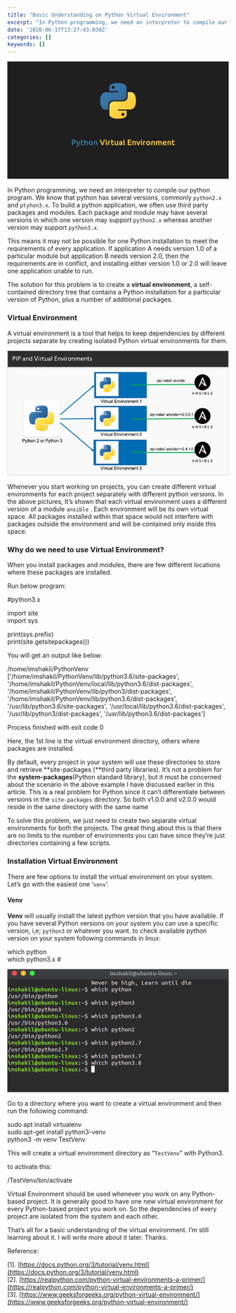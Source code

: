 ```yaml
---
title: "Basic Understanding on Python Virtual Environment"
excerpt: "In Python programming, we need an interpreter to compile our python program. We know that python has several versions, commonly `python2.x` and `ptyhon3.x`. To build a python application, we often use third party packages and modules. Each package and module may have several versions in which one version may support `python2.x` whereas another version may support `python3.x`"
date: '2020-06-17T13:27:43.030Z'
categories: []
keywords: []
---
```


![](img/1__wIljxFj3__RVS__TTpTjWigw.jpeg)

In Python programming, we need an interpreter to compile our python program. We know that python has several versions, commonly `python2.x` and `ptyhon3.x`. To build a python application, we often use third party packages and modules. Each package and module may have several versions in which one version may support `python2.x` whereas another version may support `python3.x`.

This means it may not be possible for one Python installation to meet the requirements of every application. If application A needs version 1.0 of a particular module but application B needs version 2.0, then the requirements are in conflict, and installing either version 1.0 or 2.0 will leave one application unable to run.

The solution for this problem is to create a **virtual environment**, a self-contained directory tree that contains a Python installation for a particular version of Python, plus a number of additional packages.

### Virtual Environment

A virtual environment is a tool that helps to keep dependencies by different projects separate by creating isolated Python virtual environments for them.

![](img/1__HE7Z5NJc5UGTUs4gJFlM3A.png)

Whenever you start working on projects, you can create different virtual environments for each project separately with different python versions. In the above pictures, It’s shown that each virtual environment uses a different version of a module `ansible` . Each environment will be its own virtual space. All packages installed within that space would not interfere with packages outside the environment and will be contained only inside this space.

### Why do we need to use Virtual Environment?

When you install packages and modules, there are few different locations where these packages are installed.

Run below program:

#python3.x

import site  
import sys 

print(sys.prefix)  
print(site.getsitepackages())

You will get an output like below:

/home/imshakil/PythonVenv  
\['/home/imshakil/PythonVenv/lib/python3.6/site-packages', '/home/imshakil/PythonVenv/local/lib/python3.6/dist-packages', '/home/imshakil/PythonVenv/lib/python3/dist-packages', '/home/imshakil/PythonVenv/lib/python3.6/dist-packages', '/usr/lib/python3.6/site-packages', '/usr/local/lib/python3.6/dist-packages', '/usr/lib/python3/dist-packages', '/usr/lib/python3.6/dist-packages'\]

Process finished with exit code 0

Here, the 1st line is the virtual environment directory, others where packages are installed.

By default, every project in your system will use these directories to store and retrieve **site-packages (**third party libraries). It’s not a problem for the **system-packages**(Python standard library), but it must be concerned about the scenario in the above example I have discussed earlier in this article. This is a real problem for Python since it can’t differentiate between versions in the `site-packages` directory. So both v1.0.0 and v2.0.0 would reside in the same directory with the same name

To solve this problem, we just need to create two separate virtual environments for both the projects. The great thing about this is that there are no limits to the number of environments you can have since they’re just directories containing a few scripts.

### Installation Virtual Environment

There are few options to install the virtual environment on your system. Let’s go with the easiest one ‘`venv`’.

#### **Venv**

**Venv** will usually install the latest python version that you have available. If you have several Python versions on your system you can use a specific version, i,e; `python3` or whatever you want. to check available python version on your system following commands in linux:

which python  
which python3.x #   
  

![](img/1__enheWLs__sCoiJk6la9__9Gw.png)

Go to a directory where you want to create a virtual environment and then run the following command:

sudo apt install virtualenv  
sudo apt-get install python3-venv  
python3 -m venv TestVenv

This will create a virtual environment directory as “`TestVenv`” with Python3.

to activate this:

/TestVenv/bin/activate

Virtual Environment should be used whenever you work on any Python-based project. It is generally good to have one new virtual environment for every Python-based project you work on. So the dependencies of every project are isolated from the system and each other.

That’s all for a basic understanding of the virtual environment. I’m still learning about it. I will write more about it later. Thanks.

Reference:

\[1\]. [https://docs.python.org/3/tutorial/venv.html](https://docs.python.org/3/tutorial/venv.html)  
\[2\]. [https://realpython.com/python-virtual-environments-a-primer/](https://realpython.com/python-virtual-environments-a-primer/)  
\[3\]. [https://www.geeksforgeeks.org/python-virtual-environment/](https://www.geeksforgeeks.org/python-virtual-environment/)